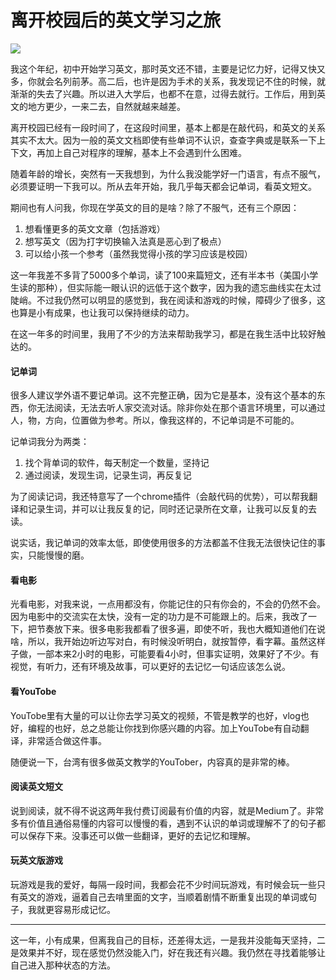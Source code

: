 # 离开校园后的英文学习之旅

![](https://www.colorgamer.com/usr/uploads/2019/12/3673352712.jpg)

我这个年纪，初中开始学习英文，那时英文还不错，主要是记忆力好，记得又快又多，你就会名列前茅。高二后，也许是因为手术的关系，我发现记不住的时候，就渐渐的失去了兴趣。所以进入大学后，也都不在意，过得去就行。工作后，用到英文的地方更少，一来二去，自然就越来越差。

离开校园已经有一段时间了，在这段时间里，基本上都是在敲代码，和英文的关系其实不太大。因为一般的英文文档即使有些单词不认识，查查字典或是联系一下上下文，再加上自己对程序的理解，基本上不会遇到什么困难。

随着年龄的增长，突然有一天我想到，为什么我没能学好一门语言，有点不服气，必须要证明一下我可以。所从去年开始，我几乎每天都会记单词，看英文短文。	

期间也有人问我，你现在学英文的目的是啥？除了不服气，还有三个原因：

1. 想看懂更多的英文文章（包括游戏）
2. 想写英文（因为打字切换输入法真是恶心到了极点）
3. 可以给小孩一个参考（虽然我觉得小孩的学习应该是校园）

这一年我差不多背了5000多个单词，读了100来篇短文，还有半本书（美国小学生读的那种），但实际能一眼认识的远低于这个数字，因为我的遗忘曲线实在太过陡峭。不过我仍然可以明显的感觉到，我在阅读和游戏的时候，障碍少了很多，这也算是小有成果，也让我可以保持继续的动力。

在这一年多的时间里，我用了不少的方法来帮助我学习，都是在我生活中比较好触达的。

#### 记单词

很多人建议学外语不要记单词。这不完整正确，因为它是基本，没有这个基本的东西，你无法阅读，无法去听人家交流对话。除非你处在那个语言环境里，可以通过人，物，方向，位置做为参考。所以，像我这样的，不记单词是不可能的。

记单词我分为两类：

1. 找个背单词的软件，每天制定一个数量，坚持记
2. 通过阅读，发现生词，记录生词，再反复记

为了阅读记词，我还特意写了一个chrome插件（会敲代码的优势），可以帮我翻译和记录生词，并可以让我反复的记，同时还记录所在文章，让我可以反复的去读。

说实话，我记单词的效率太低，即使使用很多的方法都盖不住我无法很快记住的事实，只能慢慢的磨。

#### 看电影

光看电影，对我来说，一点用都没有，你能记住的只有你会的，不会的仍然不会。因为电影中的交流实在太快，没有一定的功力是不可能跟上的。后来，我改了一下，把节奏放下来。很多电影我都看了很多遍，即使不听，我也大概知道他们在说啥，所以，我开始边听边写对白，有时候没听明白，就按暂停，看字幕。虽然这样子做，一部本来2小时的电影，可能要看4小时，但事实证明，效果好了不少。有视觉，有听力，还有环境及故事，可以更好的去记忆一句话应该怎么说。

#### 看YouTobe

YouTobe里有大量的可以让你去学习英文的视频，不管是教学的也好，vlog也好，编程的也好，总之总能让你找到你感兴趣的内容。加上YouTobe有自动翻译，非常适合做这件事。

随便说一下，台湾有很多做英文教学的YouTober，内容真的是非常的棒。

#### 阅读英文短文

说到阅读，就不得不说这两年我付费订阅最有价值的内容，就是Medium了。非常多有价值且通俗易懂的内容可以慢慢的看，遇到不认识的单词或理解不了的句子都可以保存下来。没事还可以做一些翻译，更好的去记忆和理解。

#### 玩英文版游戏

玩游戏是我的爱好，每隔一段时间，我都会花不少时间玩游戏，有时候会玩一些只有英文的游戏，逼着自己去啃里面的文字，当顺着剧情不断重复出现的单词或句子，我就更容易形成记忆。

****

这一年，小有成果，但离我自己的目标，还差得太远，一是我并没能每天坚持，二是效果并不好，现在感觉仍然没能入门，好在我还有兴趣。我仍然在寻找着能够让自己进入那种状态的方法。